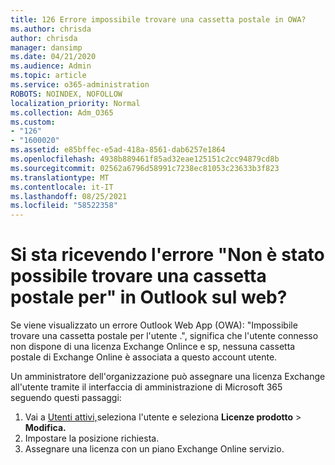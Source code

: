 ```yaml
---
title: 126 Errore impossibile trovare una cassetta postale in OWA?
ms.author: chrisda
author: chrisda
manager: dansimp
ms.date: 04/21/2020
ms.audience: Admin
ms.topic: article
ms.service: o365-administration
ROBOTS: NOINDEX, NOFOLLOW
localization_priority: Normal
ms.collection: Adm_O365
ms.custom:
- "126"
- "1600020"
ms.assetid: e85bffec-e5ad-418a-8561-dab6257e1864
ms.openlocfilehash: 4938b889461f85ad32eae125151c2cc94879cd8b
ms.sourcegitcommit: 02562a6796d58991c7238ec81053c23633b3f823
ms.translationtype: MT
ms.contentlocale: it-IT
ms.lasthandoff: 08/25/2021
ms.locfileid: "58522358"
---
```

# <a name="getting-a-mailbox-not-found-error-in-outlook-on-the-web"></a>Si sta ricevendo l'errore "Non è stato possibile trovare una cassetta postale per" in Outlook sul web?

Se viene visualizzato un errore Outlook Web App (OWA): "Impossibile trovare una cassetta postale per l'utente .", significa che l'utente connesso non dispone di una licenza Exchange Onlince e sp, nessuna cassetta postale di Exchange Online è associata a questo account utente. 

Un amministratore dell'organizzazione può assegnare una licenza Exchange all'utente tramite il interfaccia di amministrazione di Microsoft 365 seguendo questi passaggi:

1. Vai a [Utenti attivi,](https://portal.office.com/adminportal/home#/users)seleziona l'utente e seleziona **Licenze prodotto**  >  **Modifica.** 
1. Impostare la posizione richiesta.
1. Assegnare una licenza con un piano Exchange Online servizio.